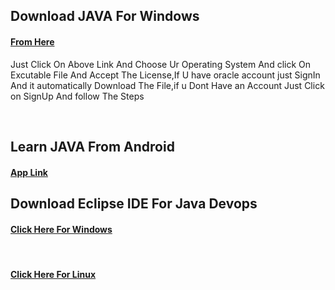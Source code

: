 

## Download JAVA For Windows
<h4><a href="https://www.oracle.com/in/java/technologies/javase/javase8u211-later-archive-downloads.html#license-lightbox">From Here</a></h4>
<p>Just Click On Above Link And Choose Ur Operating System And click On Excutable File And Accept The License,If U have oracle account just SignIn And  it automatically Download The File,if u Dont Have an Account Just Click on SignUp And follow The Steps</p>
</br>

## Learn JAVA From Android 
<a href="https://play.google.com/store/apps/details?id=ru.iiec.jvdroid"><h4>App Link</h4></a>
## Download Eclipse IDE For Java Devops



<a href="https://www.eclipse.org/downloads/download.php?file=/technology/epp/downloads/release/oxygen/3a/eclipse-java-oxygen-3a-win32-x86_64.zip" ><h4>Click Here For Windows</h4></a></br>
<h4><a href="https://www.eclipse.org/downloads/download.php?file=/technology/epp/downloads/release/oxygen/3a/eclipse-java-oxygen-3a-linux-gtk-x86_64.tar.gz">Click Here For Linux</a></h4>
